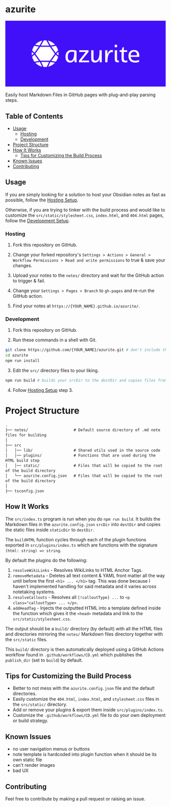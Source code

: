 # azurite

![](./assets/cover.png)

Easily host Markdown Files in GitHub pages with plug-and-play parsing steps.

## Table of Contents

- [Usage](https://github.com/Luzefiru/azurite/tree/main#usage)
  - [Hosting](https://github.com/Luzefiru/azurite/tree/main#hosting)
  - [Development](https://github.com/Luzefiru/azurite/tree/main#hosting)
- [Project Structure](https://github.com/Luzefiru/azurite/tree/main#project-structure)
- [How It Works](https://github.com/Luzefiru/azurite/tree/main#how-it-works)
  - [Tips for Customizing the Build Process](https://github.com/Luzefiru/azurite/tree/main#tips-for-customizing-the-build-process)
- [Known Issues](https://github.com/Luzefiru/azurite/tree/main#known-issues)
- [Contributing](https://github.com/Luzefiru/azurite/tree/main#contributing)

## Usage

If you are simply looking for a solution to host your Obsidian notes as fast as possible, follow the [Hosting Setup](https://github.com/Luzefiru/azurite/tree/main#hosting).

Otherwise, if you are trying to tinker with the build process and would like to customize the `src/static/stylesheet.css`, `index.html`, and `404.html` pages, follow the [Development Setup](https://github.com/Luzefiru/azurite/tree/main#development).

### Hosting

1. Fork this repository on GitHub.

2. Change your forked repository's `Settings > Actions > General > Workflow Permissions > Read and write permissions` to true & save your changes.

3. Upload your notes to the `notes/` directory and wait for the GitHub action to trigger & fail.

4. Change your `Settings > Pages > Branch` to `gh-pages` and re-run the GitHub action.

5. Find your notes at `https://{YOUR_NAME}.github.io/azurite/`.

### Development

1. Fork this repository on GitHub.

2. Run these commands in a shell with Git.

```bash
git clone https://github.com/{YOUR_NAME}/azurite.git # don't include the { } characters
cd azurite
npm run install
```

3. Edit the `src/` directory files to your liking.

```bash
npm run build # builds your srcDir to the destDir and copies files from staticDir
```

4. Follow [Hosting Setup](https://github.com/Luzefiru/azurite/tree/main#hosting) step 3.

# Project Structure

```
.
├── notes/                    # Default source directory of .md note files for building
│
├── src
│   │── lib/                  # Shared utils used in the source code
│   │── plugins/              # Functions that are used during the HTML build step
│   │── static/               # Files that will be copied to the root of the build directory
│   └── azurite.config.json   # Files that will be copied to the root of the build directory
│
├── tsconfig.json
```

## How It Works

The `src/index.ts` program is run when you do `npm run build`. It builds the Markdown files in the `azurite.config.json` `srcDir` into `destDir` and copies the static files inside `staticDir` to `destDir`.

The `buildHTML` function cycles through each of the plugin functions exported in `src/plugins/index.ts` which are functions with the signature `(html: string) => string`.

By default the plugins do the following:

1. `resolveWikiLinks` - Resolves WikiLinks to HTML Anchor Tags.
2. `removeMetadata` - Deletes all text content & YAML front matter all the way until before the first `<h1> ... </h1>` tag. This was done because I haven't implemented handling for said metadata and it varies across notetaking systems.
3. `resolveCallouts` - Resolves all `[!calloutType] ...` to `<p class="calloutType> ... </p>`.
4. `addHeadTag` - Injects the outputted HTML into a template defined inside the function which gives it the `<head>` metadata and link to the `src/static/stylesheet.css`.

The output should be a `build/` directory (by default) with all the HTML files and directories mirroring the `notes/` Markdown files directory together with the `src/static` files.

This `build/` directory is then automatically deployed using a GitHub Actions workflow found in `.github/workflows/CD.yml` which publishes the `publish_dir` (set to `build`) by default.

## Tips for Customizing the Build Process

- Better to not mess with the `azurite.config.json` file and the default directories.
- Easily customize the `404.html`, `index.html`, and `stylesheet.css` files in the `src/static/` directory.
- Add or remove your plugins & export them inside `src/plugins/index.ts`.
- Customize the `.github/workflows/CD.yml` file to do your own deployment or build strategy.

## Known Issues

- no user navigation menus or buttons
- note template is hardcoded into plugin function when it should be its own static file
- can't render images
- bad UX

## Contributing

Feel free to contribute by making a pull request or raising an issue.
